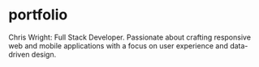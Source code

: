 # portfolio
Chris Wright: Full Stack Developer. Passionate about crafting responsive web and mobile applications with a focus on user experience and data-driven design.
